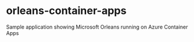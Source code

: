 # orleans-container-apps
Sample application showing Microsoft Orleans running on Azure Container Apps
